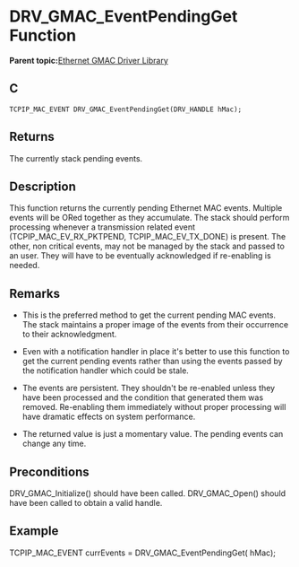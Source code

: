 # DRV\_GMAC\_EventPendingGet Function

**Parent topic:**[Ethernet GMAC Driver Library](GUID-A24BDAD2-C63E-40B1-894D-1DC3CC6CB66A.md)

## C

```
TCPIP_MAC_EVENT DRV_GMAC_EventPendingGet(DRV_HANDLE hMac); 
```

## Returns

The currently stack pending events.

## Description

This function returns the currently pending Ethernet MAC events. Multiple events will be ORed together as they accumulate. The stack should perform processing whenever a transmission related event \(TCPIP\_MAC\_EV\_RX\_PKTPEND, TCPIP\_MAC\_EV\_TX\_DONE\) is present. The other, non critical events, may not be managed by the stack and passed to an user. They will have to be eventually acknowledged if re-enabling is needed.

## Remarks

-   This is the preferred method to get the current pending MAC events. The stack maintains a proper image of the events from their occurrence to their acknowledgment.

-   Even with a notification handler in place it's better to use this function to get the current pending events rather than using the events passed by the notification handler which could be stale.

-   The events are persistent. They shouldn't be re-enabled unless they have been processed and the condition that generated them was removed. Re-enabling them immediately without proper processing will have dramatic effects on system performance.

-   The returned value is just a momentary value. The pending events can change any time.


## Preconditions

DRV\_GMAC\_Initialize\(\) should have been called. DRV\_GMAC\_Open\(\) should have been called to obtain a valid handle.

## Example

TCPIP\_MAC\_EVENT currEvents = DRV\_GMAC\_EventPendingGet\( hMac\);

